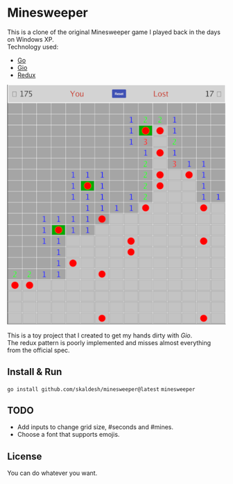 # Minesweeper
This is a clone of the original Minesweeper game I played back in the days on Windows XP.  
Technology used:  
- [Go](https://go.dev/)
- [Gio](https://gioui.org/)
- [Redux](https://redux.js.org/)

![Game Screenshot](img/game-screenshot.png?raw=true "Game Screenshot")

This is a toy project that I created to get my hands dirty with *Gio*.  
The redux pattern is poorly implemented and misses almost everything from the official spec.  

## Install & Run
`go install github.com/skaldesh/minesweeper@latest`
`minesweeper`

## TODO
- Add inputs to change grid size, #seconds and #mines.
- Choose a font that supports emojis.  

## License  
You can do whatever you want.